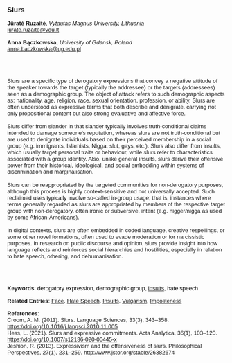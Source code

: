 <!DOCTYPE html><html lang="en"><head><title="Slurs"></head>
<body><p><font face="Poppins, Calibri, sans-serif" size="3"><b>Slurs</b></font></p>
<p><font face="Poppins, Calibri, sans-serif" size="2"><b>Jūratė Ruzaitė</b>, <i>Vytautas Magnus University, Lithuania</i><br><a href="mailto:jurate.ruzaite@vdu.lt" target="blank">jurate.ruzaite@vdu.lt</a></font></p>
<p><font face="Poppins, Calibri, sans-serif" size="2"><b>Anna Bączkowska</b>, <i>University of Gdansk, Poland</i><br><a href="mailto:anna.baczkowska@ug.edu.pl" target="blank">anna.baczkowska@ug.edu.pl</a></font></p>
<p><font face="Poppins, Calibri, sans-serif" size="2"><br><br><br>Slurs are a specific type of derogatory expressions that convey a negative attitude of the speaker towards the target (typically the addressee) or the targets (addressees) seen as a demographic group. The object of attack refers to such demographic aspects as: nationality, age, religion, race, sexual orientation, profession, or ability. Slurs are often understood as expressive terms that both describe and denigrate, carrying not only propositional content but also strong evaluative and affective force.<br><br>Slurs differ from slander in that slander typically involves truth-conditional claims intended to damage someone’s reputation, whereas slurs are not truth-conditional but are used to denigrate individuals based on their perceived membership in a social group (e.g. immigrants, Islamists, Nigga, slut, gays, etc.). Slurs also differ from insults, which usually target personal traits or behaviour, while slurs refer to characteristics associated with a group identity. Also, unlike general insults, slurs derive their offensive power from their historical, ideological, and social embedding within systems of discrimination and marginalisation.<br><br>Slurs can be reappropriated by the targeted communities for non-derogatory purposes, although this process is highly context-sensitive and not universally accepted. Such reclaimed uses typically involve so-called in-group usage; that is, instances where terms generally regarded as slurs are appropriated by members of the respective target group with non-derogatory, often ironic or subversive, intent (e.g. nigger/nigga as used by some African-Americans).<br><br>In digital contexts, slurs are often embedded in coded language, creative respellings, or some other novel formations, often used to evade moderation or for narcissistic purposes. In research on public discourse and opinion, slurs provide insight into how language reflects and reinforces social hierarchies and hostilities, especially in relation to hate speech, othering, and dehumanisation.<br><br><br><br></font></p>
<p><font face="Poppins, Calibri, sans-serif" size="2"><b>Keywords</b>: </span></span></font></font></span></font><font color="#000000"><span style="text-decoration: none"><font face="calibri, sans-serif"><font size="2" style="font-size: 10pt"><span style="letter-spacing: -0.1pt"><span lang="en-gb">d</span></span></font></font></span></font><font color="#000000"><span style="text-decoration: none"><font face="calibri, sans-serif"><font size="2" style="font-size: 10pt"><span style="letter-spacing: -0.1pt"><span lang="en-gb">erogatory expression, demographic group, <a href="./insults.html">insults</a>, hate speech</span></span></font></font></span></font></font></p>
<p><font face="Poppins, Calibri, sans-serif" size="2"><b>Related Entries</b>: <a href="./face.html">Face</a>, <a href="./hate-speech.html">Hate Speech</a>, <a href="./insults.html">Insults</a>, <a href="./vulgarism.html">Vulgarism</a>, <a href="./impoliteness.html">Impoliteness</a></font></p>
<p><font face="Poppins, Calibri, sans-serif" size="2"><b>References</b>:<br>Croom, A. M. (2011). Slurs. Language Sciences, 33(3), 343–358. <a href="https://doi.org/10.1016/j.langsci.2010.11.005" target="_blank">https://doi.org/10.1016/j.langsci.2010.11.005</a><br>Hess, L. (2021). Slurs and expressive commitments. Acta Analytica, 36(1), 103–120. <a href="https://doi.org/10.1007/s12136-020-00445-x" target="_blank">https://doi.org/10.1007/s12136-020-00445-x</a><br>Jeshion, R. (2013). Expressivism and the offensiveness of slurs. Philosophical Perspectives, 27(1), 231–259. <a href="http://www.jstor.org/stable/26382674" target="_blank">http://www.jstor.org/stable/26382674</a></font></p>
</body>